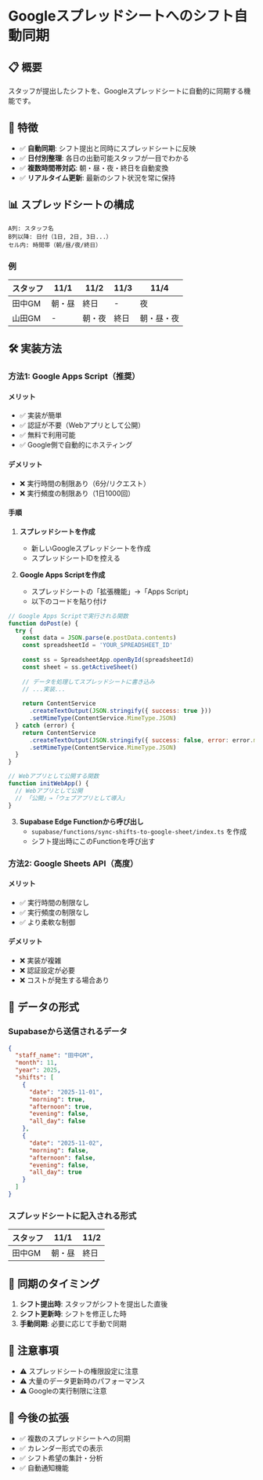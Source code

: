 # Googleスプレッドシートへのシフト自動同期

## 📋 概要

スタッフが提出したシフトを、Googleスプレッドシートに自動的に同期する機能です。

## 🎯 特徴

- ✅ **自動同期**: シフト提出と同時にスプレッドシートに反映
- ✅ **日付別整理**: 各日の出勤可能スタッフが一目でわかる
- ✅ **複数時間帯対応**: 朝・昼・夜・終日を自動変換
- ✅ **リアルタイム更新**: 最新のシフト状況を常に保持

## 📊 スプレッドシートの構成

```
A列: スタッフ名
B列以降: 日付（1日, 2日, 3日...）
セル内: 時間帯（朝/昼/夜/終日）
```

### 例

| スタッフ | 11/1 | 11/2 | 11/3 | 11/4 |
|---------|------|------|------|------|
| 田中GM | 朝・昼 | 終日 | - | 夜 |
| 山田GM | - | 朝・夜 | 終日 | 朝・昼・夜 |

## 🛠️ 実装方法

### 方法1: Google Apps Script（推奨）

#### メリット
- ✅ 実装が簡単
- ✅ 認証が不要（Webアプリとして公開）
- ✅ 無料で利用可能
- ✅ Google側で自動的にホスティング

#### デメリット
- ❌ 実行時間の制限あり（6分/リクエスト）
- ❌ 実行頻度の制限あり（1日1000回）

#### 手順

1. **スプレッドシートを作成**
   - 新しいGoogleスプレッドシートを作成
   - スプレッドシートIDを控える

2. **Google Apps Scriptを作成**
   - スプレッドシートの「拡張機能」→「Apps Script」
   - 以下のコードを貼り付け

```javascript
// Google Apps Scriptで実行される関数
function doPost(e) {
  try {
    const data = JSON.parse(e.postData.contents)
    const spreadsheetId = 'YOUR_SPREADSHEET_ID'
    
    const ss = SpreadsheetApp.openById(spreadsheetId)
    const sheet = ss.getActiveSheet()
    
    // データを処理してスプレッドシートに書き込み
    // ...実装...
    
    return ContentService
      .createTextOutput(JSON.stringify({ success: true }))
      .setMimeType(ContentService.MimeType.JSON)
  } catch (error) {
    return ContentService
      .createTextOutput(JSON.stringify({ success: false, error: error.message }))
      .setMimeType(ContentService.MimeType.JSON)
  }
}

// Webアプリとして公開する関数
function initWebApp() {
  // Webアプリとして公開
  // 「公開」→「ウェブアプリとして導入」
}
```

3. **Supabase Edge Functionから呼び出し**
   - `supabase/functions/sync-shifts-to-google-sheet/index.ts` を作成
   - シフト提出時にこのFunctionを呼び出す

### 方法2: Google Sheets API（高度）

#### メリット
- ✅ 実行時間の制限なし
- ✅ 実行頻度の制限なし
- ✅ より柔軟な制御

#### デメリット
- ❌ 実装が複雑
- ❌ 認証設定が必要
- ❌ コストが発生する場合あり

## 📝 データの形式

### Supabaseから送信されるデータ

```json
{
  "staff_name": "田中GM",
  "month": 11,
  "year": 2025,
  "shifts": [
    {
      "date": "2025-11-01",
      "morning": true,
      "afternoon": true,
      "evening": false,
      "all_day": false
    },
    {
      "date": "2025-11-02",
      "morning": false,
      "afternoon": false,
      "evening": false,
      "all_day": true
    }
  ]
}
```

### スプレッドシートに記入される形式

| スタッフ | 11/1 | 11/2 |
|---------|------|------|
| 田中GM | 朝・昼 | 終日 |

## 🔄 同期のタイミング

1. **シフト提出時**: スタッフがシフトを提出した直後
2. **シフト更新時**: シフトを修正した時
3. **手動同期**: 必要に応じて手動で同期

## 📌 注意事項

- ⚠️ スプレッドシートの権限設定に注意
- ⚠️ 大量のデータ更新時のパフォーマンス
- ⚠️ Googleの実行制限に注意

## 🚀 今後の拡張

- ✅ 複数のスプレッドシートへの同期
- ✅ カレンダー形式での表示
- ✅ シフト希望の集計・分析
- ✅ 自動通知機能

